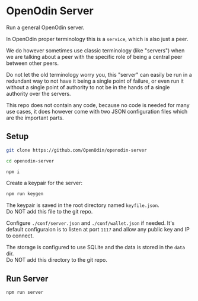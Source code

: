 # OpenOdin Server

Run a general OpenOdin server.

In OpenOdin proper terminology this is a `service`, which is also just a peer.

We do however sometimes use classic terminology (like "servers") when we are talking about a peer with the specific role of being a central peer between other peers.

Do not let the old terminology worry you, this "server" can easily be run in a redundant way to not have it being a single point of failure, or even run it without a single point of authority to not be in the hands of a single authority over the servers.

This repo does not contain any code, because no code is needed for many use cases, it does however come with two JSON configuration files which are the important parts.

## Setup

```sh
git clone https://github.com/OpenOdin/openodin-server

cd openodin-server

npm i
```

Create a keypair for the server:  
```sh
npm run keygen
```

The keypair is saved in the root directory named `keyfile.json`.  
Do NOT add this file to the git repo.  

Configure `./conf/server.json` and `./conf/wallet.json` if needed. It's default configuraion is to listen at port `1117` and allow any public key and IP to connect.

The storage is configured to use SQLite and the data is stored in the `data` dir.  
Do NOT add this directory to the git repo.  

## Run Server

```sh
npm run server
```
